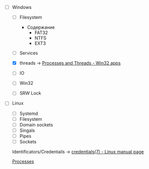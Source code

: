 - [ ]  Windows
    - [ ]  Filesystem
        - Содержание
            - FAT32
            - NTFS
            - EXT3
    - [ ]  Services
    - [x] threads -> [Processes and Threads - Win32 apps](https://learn.microsoft.com/en-us/windows/win32/procthread/processes-and-threads)
    
    - [ ]  IO
    - [ ]  Win32
    - [ ]  SRW Lock
- [ ]  Linux
    - [ ]  Systemd
    - [ ]  Filesystem
    - [ ]  Domain sockets
    - [ ]  Singals
    - [ ]  Pipes
    - [ ]  Sockets
    
    Identificators/Credentails -> [credentials(7) - Linux manual page](https://man7.org/linux/man-pages/man7/credentials.7.html)
    
    [Processes](process.md)
